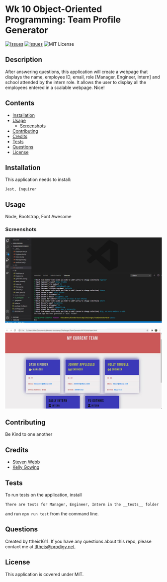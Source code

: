 # Wk 10 Object-Oriented Programming: Team Profile Generator
[![Issues](https://img.shields.io/github/issues/ttheis1611/TeamGeneratorWK10)](https://github.com/ttheis1611/TeamGeneratorWK10/issues) [![Issues](https://img.shields.io/github/contributors/ttheis1611/TeamGeneratorWK10)](https://github.com/ttheis1611/TeamGeneratorWK10/graphs/contributors) ![MIT License](https://img.shields.io/badge/license-MIT-blue)


## Description
After answering questions, this application will create a webpage that displays the name, employee ID, email, role [Manager, Engineer, Intern] and school attended by the intern role. It allows the user to display all the employees entered in a scalable webpage. Nice!

## Contents
* [Installation](#installation)
* [Usage](#usage)
   * [Screenshots](#screenshots)
* [Contributing](#contributing)
* [Credits](#credits)
* [Tests](#tests)
* [Questions](#questions)
* [License](#license)


## Installation
This application needs to install: 
```
Jest, Inquirer
```
  
## Usage
Node, Bootstrap, Font Awesome 
  
### Screenshots
![List of Questions](./src_template/Questions.jpg)
 
![HTML page Screen Shot](./src_template/TeamScreenShot.png)
 


## Contributing
Be Kind to one another
  
## Credits
* [Steven Webb](none)
* [Kelly Gowing](none)

  
## Tests
To run tests on the application, install
```
There are tests for Manager, Engineer, Intern in the __tests__ folder
```
and run `npm run test` from the command line.
  
## Questions
Created by ttheis1611. 
      If you have any questions about this repo, please contact me at tltheis@prodigy.net.
  
## License
This application is covered under MIT.

